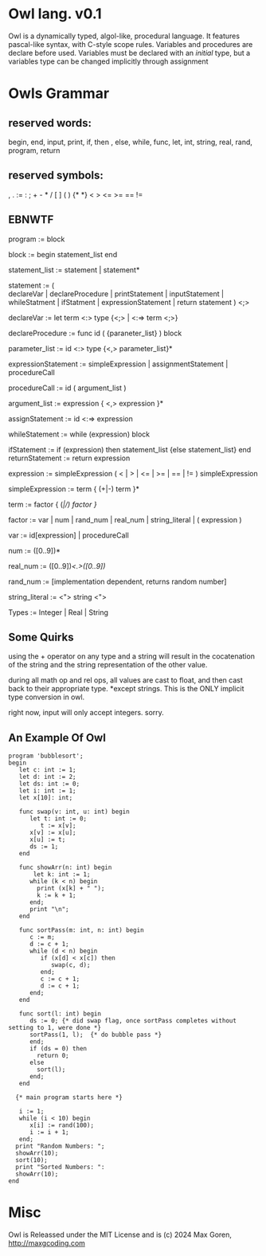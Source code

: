 # Owl lang. v0.1

Owl is a dynamically typed, algol-like, procedural language.
It features pascal-like syntax, with C-style scope rules.
Variables and procedures are declare before used. Variables must be
declared with an _initial_ type, but a variables type can be changed 
implicitly through assignment


# Owls Grammar

## reserved words: 

   begin, end, input, print, if, then , else, while, 
   func, let, int, string, real, rand, program, return

## reserved symbols:
   , . := : ; + - * / [ ] ( ) {* *} < > <= >= == !=

## EBNWTF
   program := block
    
   block := begin 
            statement_list
	         end

   statement_list := statement | statement*

   statement :=   (   
	   	          declareVar |
	          declareProcedure |
	            printStatement |
	            inputStatement |
                whileStatment |
                   ifStatment |
          expressionStatement |
             return statement 
              ) <;>

   declareVar := let term <:> type {<;> |  <:=> term <;>}

   declareProcedure := func id ( {paraneter_list} ) block

   parameter_list := id <:> type {<,> parameter_list}*

   expressionStatement := simpleExpression | assignmentStatement | procedureCall

   procedureCall := id ( argument_list )  

   argument_list := expression { <,> expression }*

   assignStatement := id <:=> expression

   whileStatement := while (expression) block

   ifStatement := if (expression) then
                     statement_list
                  {else 
                     statement_list}
                  end
   returnStatement := return expression

   expression := simpleExpression ( < | > | <= | >= | == | != ) simpleExpression        

   simpleExpression := term { (+|-) term }*

   term := factor { (*|/) factor }*

   factor := var | num | rand_num | real_num | string_literal | ( expression )

   var := id[expression] | procedureCall

   num := ([0..9])*

   real_num := ([0..9])*<.>([0..9])*

   rand_num := [implementation dependent, returns random number]

   string_literal := <"> string <">

   Types := Integer | Real | String

## Some Quirks

using the + operator on any type and a string will 
result in the cocatenation of the string and the string representation of the other value.

during all math op and rel ops, 
all values are cast to float, and then 
cast back to their appropriate type. *except strings.
This is the ONLY implicit type conversion in owl.

right now, input will only accept integers. sorry.

## An Example Of Owl

    program 'bubblesort';
    begin
       let c: int := 1;
       let d: int := 2;
       let ds: int := 0;
       let i: int := 1;
       let x[10]: int;

       func swap(v: int, u: int) begin
          let t: int := 0;
             t := x[v];
          x[v] := x[u];
          x[u] := t;
          ds := 1;
       end

       func showArr(n: int) begin
           let k: int := 1;
          while (k < n) begin
            print (x[k] + " ");
            k := k + 1;
          end;
          print "\n";
       end

       func sortPass(m: int, n: int) begin
          c := m;
          d := c + 1;
          while (d < n) begin
             if (x[d] < x[c]) then
                swap(c, d);
             end;
             c := c + 1;
             d := c + 1;
          end;
       end

       func sort(l: int) begin
          ds := 0; {* did swap flag, once sortPass completes without setting to 1, were done *}
          sortPass(1, l);  {* do bubble pass *}
          end;
          if (ds = 0) then
            return 0;
          else
            sort(l);
          end;
       end

      {* main program starts here *}
      
       i := 1;
       while (i < 10) begin      
          x[i] := rand(100);
          i := i + 1;
       end;
      print "Random Numbers: ";
      showArr(10);
      sort(10);
      print "Sorted Numbers: ":
      showArr(10);
    end

# Misc
Owl is Releassed under the MIT License and is (c) 2024 Max Goren, http://maxgcoding.com
